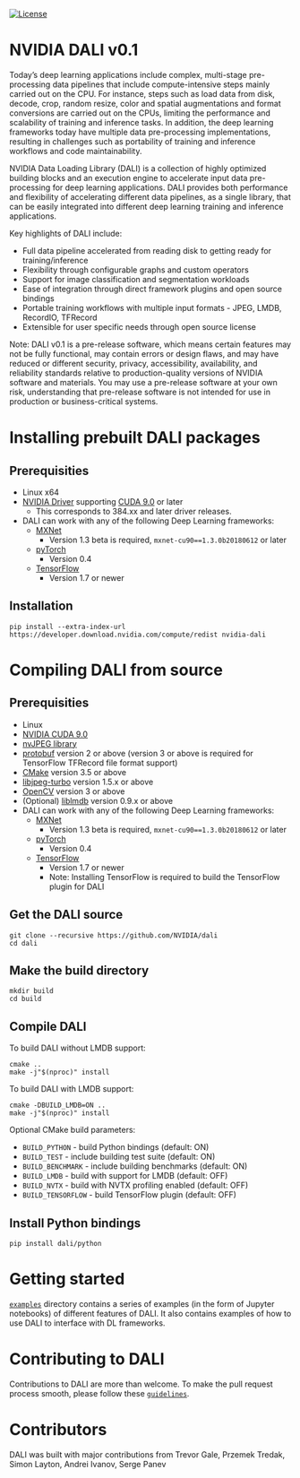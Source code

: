 [![License](https://img.shields.io/badge/License-Apache%202.0-blue.svg)](https://opensource.org/licenses/Apache-2.0)

# NVIDIA DALI v0.1

Today’s deep learning applications include complex, multi-stage pre-processing data pipelines that include compute-intensive steps mainly carried out on the CPU. For instance, steps such as load data from disk, decode, crop, random resize, color and spatial augmentations and format conversions are carried out on the CPUs, limiting the performance and scalability of training and inference tasks. In addition, the deep learning frameworks today have multiple data pre-processing implementations, resulting in challenges such as portability of training and inference workflows and code maintainability.

NVIDIA Data Loading Library (DALI) is a collection of highly optimized building blocks and an execution engine to accelerate input data pre-processing for deep learning applications. DALI  provides both performance and flexibility of accelerating different data pipelines, as a single library, that can be easily integrated into different deep learning training and inference applications.

Key highlights of DALI include:
 - Full data pipeline accelerated from reading disk to getting ready for training/inference
 - Flexibility through configurable graphs and custom operators
 - Support for image classification and segmentation workloads
 - Ease of integration through direct framework plugins and open source bindings
 - Portable training workflows with multiple input formats - JPEG, LMDB, RecordIO, TFRecord
 - Extensible for user specific needs through open source license

Note: DALI v0.1 is a pre-release software, which means certain features may not be fully functional, may contain errors or design flaws, and may have reduced or different security, privacy, accessibility, availability, and reliability standards relative to production-quality versions of NVIDIA software and materials. You may use a pre-release software at your own risk, understanding that pre-release software is not intended for use in production or business-critical systems.

# Installing prebuilt DALI packages

## Prerequisities

* Linux x64
* [NVIDIA Driver](https://www.nvidia.com/drivers) supporting [CUDA 9.0](https://developer.nvidia.com/cuda-downloads) or later
  - This corresponds to 384.xx and later driver releases.
* DALI can work with any of the following Deep Learning frameworks:
  - [MXNet](http://mxnet.incubator.apache.org)
    - Version 1.3 beta is required, `mxnet-cu90==1.3.0b20180612` or later
  - [pyTorch](https://pytorch.org)
    - Version 0.4
  - [TensorFlow](https://www.tensorflow.org)
    - Version 1.7 or newer

## Installation

`pip install --extra-index-url https://developer.download.nvidia.com/compute/redist nvidia-dali`

# Compiling DALI from source

## Prerequisities

* Linux
* [NVIDIA CUDA 9.0](https://developer.nvidia.com/cuda-downloads)
* [nvJPEG library](https://developer.nvidia.com/nvjpeg)
* [protobuf](https://github.com/google/protobuf) version 2 or above (version 3 or above is required for TensorFlow TFRecord file format support)
* [CMake](https://cmake.org) version 3.5 or above
* [libjpeg-turbo](https://github.com/libjpeg-turbo/libjpeg-turbo) version 1.5.x or above
* [OpenCV](https://opencv.org) version 3 or above
* (Optional) [liblmdb](https://github.com/LMDB/lmdb) version 0.9.x or above
* DALI can work with any of the following Deep Learning frameworks:
  - [MXNet](http://mxnet.incubator.apache.org)
    - Version 1.3 beta is required, `mxnet-cu90==1.3.0b20180612` or later
  - [pyTorch](https://pytorch.org)
    - Version 0.4
  - [TensorFlow](https://www.tensorflow.org)
    - Version 1.7 or newer
    - Note: Installing TensorFlow is required to build the TensorFlow plugin for DALI


## Get the DALI source

```
git clone --recursive https://github.com/NVIDIA/dali
cd dali
```

## Make the build directory

```
mkdir build
cd build
```

## Compile DALI

To build DALI without LMDB support:

```
cmake ..
make -j"$(nproc)" install
```

To build DALI with LMDB support:

```
cmake -DBUILD_LMDB=ON ..
make -j"$(nproc)" install
```

Optional CMake build parameters:

- `BUILD_PYTHON` - build Python bindings (default: ON)
- `BUILD_TEST` - include building test suite (default: ON)
- `BUILD_BENCHMARK` - include building benchmarks (default: ON)
- `BUILD_LMDB` - build with support for LMDB (default: OFF)
- `BUILD_NVTX` - build with NVTX profiling enabled (default: OFF)
- `BUILD_TENSORFLOW` - build TensorFlow plugin (default: OFF)

## Install Python bindings

```
pip install dali/python
```

# Getting started

[`examples`](examples) directory contains a series of examples (in the form of Jupyter notebooks) of different features of DALI. It also contains examples of how to use DALI to interface with DL frameworks.

# Contributing to DALI

Contributions to DALI are more than welcome.  To make the pull request process smooth, please follow these [`guidelines`](CONTRIBUTING).

# Contributors

DALI was built with major contributions from Trevor Gale, Przemek Tredak, Simon Layton, Andrei Ivanov, Serge Panev
